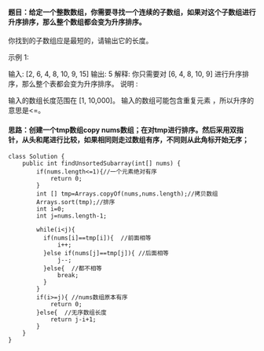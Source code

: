 ﻿####   题目：给定一个整数数组，你需要寻找一个连续的子数组，如果对这个子数组进行升序排序，那么整个数组都会变为升序排序。

你找到的子数组应是最短的，请输出它的长度。

示例 1:

输入: [2, 6, 4, 8, 10, 9, 15]
输出: 5
解释: 你只需要对 [6, 4, 8, 10, 9] 进行升序排序，那么整个表都会变为升序排序。
说明 :

输入的数组长度范围在 [1, 10,000]。
输入的数组可能包含重复元素 ，所以升序的意思是<=。


####   思路：创建一个tmp数组copy  nums数组；在对tmp进行排序。然后采用双指针，从头和尾进行比较，如果相同则走过数组有序，不同则从此角标开始无序；
```
class Solution {
    public int findUnsortedSubarray(int[] nums) {
        if(nums.length<=1){//一个元素绝对有序
            return 0;
        }
        int [] tmp=Arrays.copyOf(nums,nums.length);//拷贝数组
        Arrays.sort(tmp);//排序
        int i=0;
        int j=nums.length-1;
      
        while(i<j){
          if(nums[i]==tmp[i]){  //前面相等
              i++;
          }else if(nums[j]==tmp[j]){ //后面相等
              j--;
          }else{  //都不相等
              break;
          }
        }
        if(i>=j){ //nums数组原本有序
            return 0;
        }else{  //无序数组长度
            return j-i+1;
        }
    }
}
```

